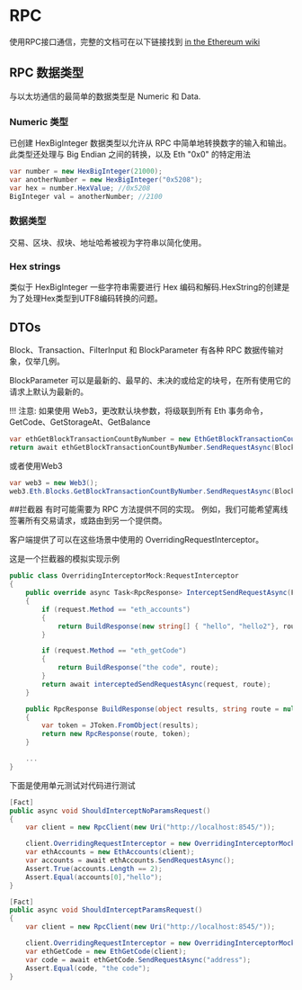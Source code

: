 # RPC

使用RPC接口通信，完整的文档可在以下链接找到 [in the Ethereum wiki](https://github.com/ethereum/wiki/wiki/JSON-RPC)

## RPC 数据类型

与以太坊通信的最简单的数据类型是 Numeric 和 Data.

### Numeric 类型 

已创建 HexBigInteger 数据类型以允许从 RPC 中简单地转换数字的输入和输出。
此类型还处理与 Big Endian 之间的转换，以及 Eth "0x0" 的特定用法

```C#
var number = new HexBigInteger(21000);
var anotherNumber = new HexBigInteger("0x5208");
var hex = number.HexValue; //0x5208
BigInteger val = anotherNumber; //2100
```

### 数据类型
交易、区块、叔块、地址哈希被视为字符串以简化使用。

### Hex strings
类似于 HexBigInteger 一些字符串需要进行 Hex 编码和解码.HexString的创建是为了处理Hex类型到UTF8编码转换的问题。

## DTOs

Block、Transaction、FilterInput 和 BlockParameter 有各种 RPC 数据传输对象，仅举几例。

BlockParameter 可以是最新的、最早的、未决的或给定的块号，在所有使用它的请求上默认为最新的。

!!! 注意:
        如果使用 Web3，更改默认块参数，将级联到所有 Eth 事务命令，GetCode、GetStorageAt、GetBalance
```C#
var ethGetBlockTransactionCountByNumber = new EthGetBlockTransactionCountByNumber(client);
return await ethGetBlockTransactionCountByNumber.SendRequestAsync(BlockParameter.CreateLatest());
```

或者使用Web3

```C#
var web3 = new Web3();
web3.Eth.Blocks.GetBlockTransactionCountByNumber.SendRequestAsync(BlockParameter.CreateLatest());
```

##拦截器
有时可能需要为 RPC 方法提供不同的实现。 例如，我们可能希望离线签署所有交易请求，或路由到另一个提供商。

客户端提供了可以在这些场景中使用的 OverridingRequestInterceptor。

这是一个拦截器的模拟实现示例

```C#
public class OverridingInterceptorMock:RequestInterceptor
{
    public override async Task<RpcResponse> InterceptSendRequestAsync(Func<RpcRequest, string, Task<RpcResponse>> interceptedSendRequestAsync, RpcRequest request, string route = null)
    {
        if (request.Method == "eth_accounts")
        {
            return BuildResponse(new string[] { "hello", "hello2"}, route);
        }

        if (request.Method == "eth_getCode")
        {
            return BuildResponse("the code", route);
        }
        return await interceptedSendRequestAsync(request, route);
    }

    public RpcResponse BuildResponse(object results, string route = null)
    {
        var token = JToken.FromObject(results);
        return new RpcResponse(route, token);
    }

    ...
}

```

下面是使用单元测试对代码进行测试
```C#
[Fact]
public async void ShouldInterceptNoParamsRequest()
{
    var client = new RpcClient(new Uri("http://localhost:8545/"));

    client.OverridingRequestInterceptor = new OverridingInterceptorMock();
    var ethAccounts = new EthAccounts(client);
    var accounts = await ethAccounts.SendRequestAsync();
    Assert.True(accounts.Length == 2);
    Assert.Equal(accounts[0],"hello");
}

[Fact]
public async void ShouldInterceptParamsRequest()
{
    var client = new RpcClient(new Uri("http://localhost:8545/"));

    client.OverridingRequestInterceptor = new OverridingInterceptorMock();
    var ethGetCode = new EthGetCode(client);
    var code = await ethGetCode.SendRequestAsync("address");
    Assert.Equal(code, "the code");
}
```
